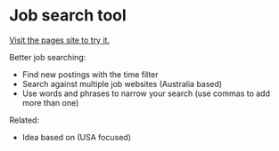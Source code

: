 # Job search tool

[Visit the pages site to try it.](https://andrew-1234.github.io/boj-job/)

Better job searching:

- Find new postings with the time filter
- Search against multiple job websites (Australia based)
- Use words and phrases to narrow your search (use commas to add more than one)

Related:

- Idea based on [](https://briansjobsearch.com/)(USA focused)
